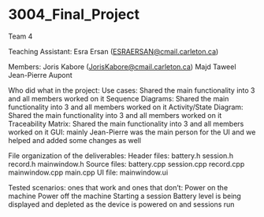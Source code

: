 # 3004_Final_Project

Team 4

Teaching Assistant: Esra Ersan (ESRAERSAN@cmail.carleton.ca)

Members: Joris Kabore (JorisKabore@cmail.carleton.ca) Majd Taweel Jean-Pierre Aupont

Who did what in the project: 
    Use cases: Shared the main functionality into 3 and all members worked on it
    Sequence Diagrams: Shared the main functionality into 3 and all members worked on it
    Activity/State Diagram: Shared the main functionality into 3 and all members worked on it
    Traceability Matrix: Shared the main functionality into 3 and all members worked on it
    GUI: mainly Jean-Pierre was the main person for the UI and we helped and added some changes as well

File organization of the deliverables:
    Header files:
        battery.h
        session.h
        record.h
        mainwindow.h
    Source files:
        battery.cpp
        session.cpp
        record.cpp
        mainwindow.cpp
        main.cpp
    UI file:
        mainwindow.ui

Tested scenarios: ones that work and ones that don’t:
    Power on the machine
    Power off the machine
    Starting a session
    Battery level is being displayed and depleted as the device is powered on and sessions run
    
